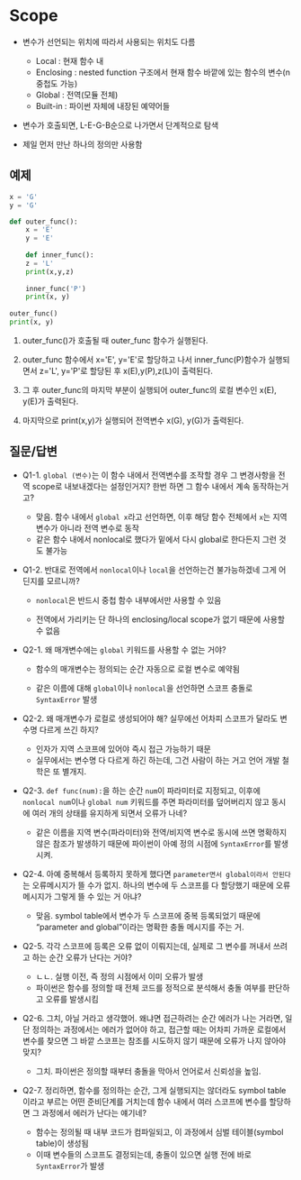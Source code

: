 # Scope

- 변수가 선언되는 위치에 따라서 사용되는 위치도 다름
  - Local : 현재 함수 내
  - Enclosing : nested function 구조에서 현재 함수 바깥에 있는 함수의 변수(n중첩도 가능)
  - Global : 전역(모듈 전체)
  - Built-in : 파이썬 자체에 내장된 예약어들

- 변수가 호출되면, L-E-G-B순으로 나가면서 단계적으로 탐색
- 제일 먼저 만난 하나의 정의만 사용함



## 예제

```python
x = 'G'
y = 'G'

def outer_func():
	x = 'E'
	y = 'E'
	
	def inner_func():
	z = 'L'
	print(x,y,z)
	
	inner_func('P')
	print(x, y)
	
outer_func()
print(x, y)
```

1. outer_func()가 호출될 때 outer_func 함수가 실행된다.

2. outer_func 함수에서 x='E', y='E'로 할당하고 나서 inner_func(P)함수가 실행되면서 z='L', y='P'로 할당된 후 x(E),y(P),z(L)이 출력된다.

3. 그 후 outer_func의 마지막 부분이 실행되어 outer_func의 로컬 변수인 x(E), y(E)가 출력된다.

4. 마지막으로 print(x,y)가 실행되어 전역변수 x(G), y(G)가 출력된다.



## 질문/답변

- Q1-1. `global (변수)`는 이 함수 내에서 전역변수를 조작할 경우 그 변경사항을 전역 scope로 내보내겠다는 설정인거지? 한번 하면 그 함수 내에서 계속 동작하는거고?
  - 맞음. 함수 내에서 `global x`라고 선언하면, 이후 해당 함수 전체에서 `x`는 지역 변수가 아니라 전역 변수로 동작
  - 같은 함수 내에서 nonlocal로 했다가 밑에서 다시 global로 한다든지 그런 것도 불가능

- Q1-2. 반대로 전역에서 `nonlocal`이나 `local`을 선언하는건 불가능하겠네 그게 어딘지를 모르니까?

  - `nonlocal`은 반드시 중첩 함수 내부에서만 사용할 수 있음

  - 전역에서 가리키는 단 하나의 enclosing/local scope가 없기 때문에 사용할 수 없음

    

- Q2-1. 왜 매개변수에는 `global` 키워드를 사용할 수 없는 거야?

  - 함수의 매개변수는 정의되는 순간 자동으로 로컬 변수로 예약됨

  - 같은 이름에 대해 `global`이나 `nonlocal`을 선언하면 스코프 충돌로 `SyntaxError` 발생

- Q2-2. 왜 매개변수가 로컬로 생성되어야 해? 실무에선 어차피 스코프가 달라도 변수명 다르게 쓰긴 하지?
  - 인자가 지역 스코프에 있어야 즉시 접근 가능하기 때문
  - 실무에서는 변수명 다 다르게 하긴 하는데, 그건 사람이 하는 거고 언어 개발 철학은 또 별개지.

- Q2-3. `def func(num):`을 하는 순간 `num`이 파라미터로 지정되고, 이후에 `nonlocal num`이나 `global num` 키워드를 주면 파라미터를 덮어버리지 않고 동시에 여러 개의 상태를 유지하게 되면서 오류가 나네?
  - 같은 이름을 지역 변수(파라미터)와 전역/비지역 변수로 동시에 쓰면 명확하지 않은 참조가 발생하기 때문에 파이썬이 아예 정의 시점에 `SyntaxError`를 발생시켜.

- Q2-4. 아예 중복해서 등록하지 못하게 했다면 `parameter면서 global이라서 안된다`는 오류메시지가 뜰 수가 없지. 하나의 변수에 두 스코프를 다 할당했기 때문에 오류메시지가 그렇게 뜰 수 있는 거 아냐?
  - 맞음. symbol table에서 변수가 두 스코프에 중복 등록되었기 때문에 “parameter and global”이라는 명확한 충돌 메시지를 주는 거.

- Q2-5. 각각 스코프에 등록은 오류 없이 이뤄지는데, 실제로 그 변수를 꺼내서 쓰려고 하는 순간 오류가 난다는 거야?
  - ㄴㄴ. 실행 이전, 즉 정의 시점에서 이미 오류가 발생
  - 파이썬은 함수를 정의할 때 전체 코드를 정적으로 분석해서 충돌 여부를 판단하고 오류를 발생시킴

- Q2-6. 그치, 아닐 거라고 생각했어. 왜냐면 접근하려는 순간 에러가 나는 거라면, 일단 정의하는 과정에서는 에러가 없어야 하고, 접근할 때는 어차피 가까운 로컬에서 변수를 찾으면 그 바깥 스코프는 참조를 시도하지 않기 때문에 오류가 나지 않아야 맞지?
  - 그치. 파이썬은 정의할 때부터 충돌을 막아서 언어로서 신뢰성을 높임.

- Q2-7. 정리하면, 함수를 정의하는 순간, 그게 실행되지는 않더라도 symbol table이라고 부르는 어떤 준비단계를 거치는데 함수 내에서 여러 스코프에 변수를 할당하면 그 과정에서 에러가 난다는 얘기네?
  - 함수는 정의될 때 내부 코드가 컴파일되고, 이 과정에서 심벌 테이블(symbol table)이 생성됨
  - 이때 변수들의 스코프도 결정되는데, 충돌이 있으면 실행 전에 바로 `SyntaxError`가 발생